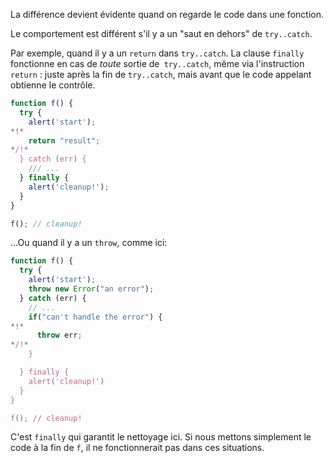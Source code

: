 La différence devient évidente quand on regarde le code dans une fonction.

Le comportement est différent s'il y a un "saut en dehors" de `try..catch`.

Par exemple, quand il y a un `return` dans `try..catch`. La clause `finally` fonctionne en cas de *toute* sortie de` try..catch`, même via l'instruction `return` : juste après la fin de `try..catch`, mais avant que le code appelant obtienne le contrôle.

```js run
function f() {
  try {
    alert('start');
*!*
    return "result";
*/!*
  } catch (err) {
    /// ...
  } finally {
    alert('cleanup!');
  }
}

f(); // cleanup!
```

...Ou quand il y a un `throw`, comme ici:

```js run
function f() {
  try {
    alert('start');
    throw new Error("an error");
  } catch (err) {
    // ...
    if("can't handle the error") {
*!*
      throw err;
*/!*
    }

  } finally {
    alert('cleanup!')
  }
}

f(); // cleanup!
```

C'est `finally` qui garantit le nettoyage ici. Si nous mettons simplement le code à la fin de `f`, il ne fonctionnerait pas dans ces situations.
